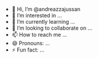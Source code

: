 - 👋 Hi, I’m @andreazzajussan
- 👀 I’m interested in ...
- 🌱 I’m currently learning ...
- 💞️ I’m looking to collaborate on ...
- 📫 How to reach me ...
- 😄 Pronouns: ...
- ⚡ Fun fact: ...

<!---
andreazzajussan/andreazzajussan is a ✨ special ✨ repository because its `README.md` (this file) appears on your GitHub profile.
You can click the Preview link to take a look at your changes.
--->
